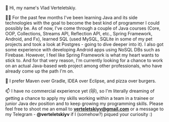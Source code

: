 👋  Hi, my name's Vlad Verteletskiy.
  
🧔🏻  For the past few months I've been learning Java and its side technologies with the goal to become the best kind of programmer I could possibly be. As of now, I've come through a couple of Java courses (Core, OOP, Collections, Streams API, Reflection API, etc., Spring Framework, Android, and Fx), learned SQL (used MySQL, SQLite in some of my pet projects and took a look at Postgres - going to dive deeper into it). I also got some experience with developing Android apps using NoSQL DBs such as Firebase. However, I feel like Spring Framework is what my heart wants to stick to. And for that very reason, I'm currently looking for a chance to work on an actual Java-based web project among other professionals, who have already come up the path I'm on. 
  
💞️  I prefer Maven over Gradle, IDEA over Eclipse, and pizza over burgers. 

📫  I have no commercial experience yet (😿), so I'm literally dreaming of getting a chance to apply my skills working within a team in a trainee or junior Java dev position and to keep growing my programming skills.
Please feel free to shoot me an email to **verteletskiyv@gmail.com** or a message to my Telegram - **@verteletskiyv** if I (somehow?) piqued your curiosity :) 
